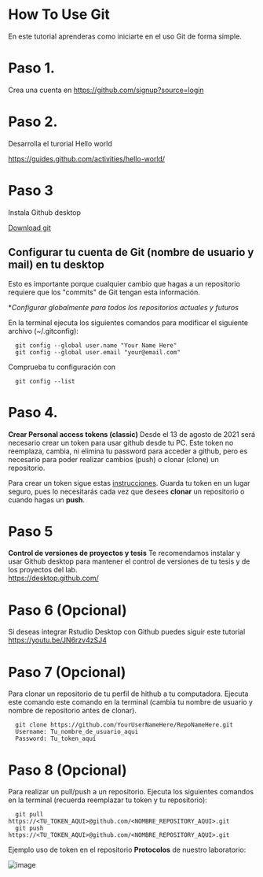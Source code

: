 # How To Use Git

En este tutorial aprenderas como iniciarte en el uso Git de forma simple.

# Paso 1.
Crea una cuenta en https://github.com/signup?source=login

# Paso 2.
Desarrolla el turorial Hello world

https://guides.github.com/activities/hello-world/

# Paso 3
Instala Github desktop

[Download git](https://docs.github.com/es/desktop/installing-and-configuring-github-desktop/installing-github-desktop)

## Configurar tu cuenta de Git (nombre de usuario y mail) en tu desktop

Esto es importante porque cualquier cambio que hagas a un repositorio requiere que los "commits" de Git tengan esta información.

**Configurar globalmente para todos los repositorios actuales y futuros*

En la terminal ejecuta los siguientes comandos para modificar el siguiente archivo (~/.gitconfig):

      git config --global user.name "Your Name Here"  
      git config --global user.email "your@email.com"

Comprueba tu configuración con 

      git config --list

# Paso 4.
**Crear Personal access tokens (classic)** 
Desde el 13 de agosto de 2021 será necesario crear un token para usar github desde tu PC. Este token no reemplaza, cambia, ni elimina tu password para acceder a github, pero es necesario para poder realizar cambios (push) o clonar (clone) un repositorio. 

Para crear un token sigue estas [instrucciones](https://docs.github.com/es/github/authenticating-to-github/keeping-your-account-and-data-secure/creating-a-personal-access-token). Guarda tu token en un lugar seguro, pues lo necesitarás cada vez que desees **clonar** un repositorio o cuando hagas un **push**.

# Paso 5 
**Control de versiones de proyectos y tesis**
Te recomendamos instalar y usar Github desktop para mantener el control de versiones de tu tesis y de los proyectos del lab.  
https://desktop.github.com/ 

# Paso 6 (Opcional)
Si deseas integrar Rstudio Desktop con Github puedes siguir este tutorial
https://youtu.be/JN6rzv4zSJ4

# Paso 7 (Opcional)

Para clonar un repositorio de tu perfil de hithub a tu computadora. Ejecuta este comando este comando en la terminal (cambia tu nombre de usuario y nombre de repositorio antes de clonar).

      git clone https://github.com/YourUserNameHere/RepoNameHere.git
      Username: Tu_nombre_de_usuario_aqui
      Password: Tu_token_aquí

# Paso 8 (Opcional)

Para realizar un pull/push a un repositorio. Ejecuta los siguientes comandos en la terminal (recuerda reemplazar tu token y tu repositorio):

      git pull https://<TU_TOKEN_AQUI>@github.com/<NOMBRE_REPOSITORY_AQUI>.git
      git push https://<TU_TOKEN_AQUI>@github.com/<NOMBRE_REPOSITORY_AQUI>.git
    
Ejemplo uso de token en el repositorio **Protocolos** de nuestro laboratorio:    
    
   ![image](https://user-images.githubusercontent.com/70146916/129455914-93994ff7-78f2-4961-8a3b-ed00840a889a.png)
